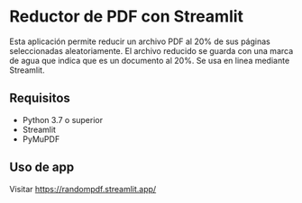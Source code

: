 # Reductor de PDF con Streamlit

Esta aplicación permite reducir un archivo PDF al 20% de sus páginas seleccionadas aleatoriamente. El archivo reducido se guarda con una marca de agua que indica que es un documento al 20%. Se usa en linea mediante Streamlit.

## Requisitos

- Python 3.7 o superior
- Streamlit
- PyMuPDF

## Uso de app

Visitar https://randompdf.streamlit.app/
